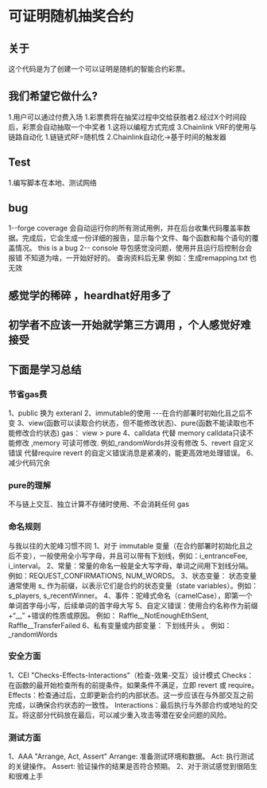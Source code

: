 # 可证明随机抽奖合约
## 关于
这个代码是为了创建一个可以证明是随机的智能合约彩票。
## 我们希望它做什么?
1.用户可以通过付费入场
1.彩票费将在抽奖过程中交给获胜者2.经过X个时间段后，彩票会自动抽取一个中奖者
1.这将以编程方式完成
3.Chainlink VRF的使用与链路自动化
1.链链式RF=随机性
2.Chainlink自动化->基于时间的触发器

## Test
1.编写脚本在本地、测试网络

## bug
1--forge coverage     会自动运行你的所有测试用例，并在后台收集代码覆盖率数据。完成后，它会生成一份详细的报告，显示每个文件、每个函数和每个语句的覆盖情况。
this is a bug
2-- console 
导包感觉没问题，使用并且运行后控制台会报错   不知道为啥，一开始好好的。   查询资料后无果 例如：生成remapping.txt 也无效


## 感觉学的稀碎 ，heardhat好用多了
## 初学者不应该一开始就学第三方调用 ，个人感觉好难接受
## 下面是学习总结

### 节省gas费
1、public 换为 exteranl
2、immutable的使用 ---在合约部署时初始化且之后不变
3、view(函数可以读取合约状态，但不能修改状态)、pure(函数不能读取也不能修改合约状态)  gas： view > pure
4、calldata 代替 memory  calldata只读不能修改 ,memory 可读可修改.  例如_randomWords并没有修改
5、revert 自定义错误 代替require  revert 的自定义错误消息是紧凑的，能更高效地处理错误。
6、减少代码冗余


### pure的理解
不与链上交互、独立计算不存储时使用、不会消耗任何 gas

### 命名规则
与我以往的大驼峰习惯不同
1、对于 immutable 变量（在合约部署时初始化且之后不变），一般使用全小写字母，并且可以带有下划线，例如：i_entranceFee, i_interval。
2、常量：常量的命名一般是全大写字母，单词之间用下划线分隔。例如：REQUEST_CONFIRMATIONS, NUM_WORDS。
3、状态变量： 状态变量通常使用 s_ 作为前缀，以表示它们是合约的状态变量（state variables）。例如：s_players, s_recentWinner。
4、事件：驼峰式命名（camelCase），即第一个单词首字母小写，后续单词的首字母大写
5、自定义错误：使用合约名称作为前缀+“__” +错误的性质或原因。 例如： Raffle__NotEnoughEthSent, Raffle__TransferFailed
6、私有变量或内部变量： 下划线开头 。  例如：_randomWords

### 安全方面
1、CEI  "Checks-Effects-Interactions"（检查-效果-交互）设计模式
Checks：在函数的最开始检查所有的前提条件。如果条件不满足，立即 revert 或 require。
Effects：检查通过后，立即更新合约的内部状态。这一步应该在与外部交互之前完成，以确保合约状态的一致性。
Interactions：最后执行与外部合约或地址的交互。将这部分代码放在最后，可以减少重入攻击等潜在安全问题的风险。


### 测试方面
1、AAA  "Arrange, Act, Assert"
Arrange: 准备测试环境和数据。
Act: 执行测试的关键操作。
Assert: 验证操作的结果是否符合预期。
2、对于测试感觉到很陌生和很难上手